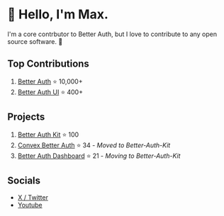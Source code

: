 # 👋 Hello, I'm Max.

I'm a core contrbutor to Better Auth, but I love to contribute to any open source software. 👀

## Top Contributions

1. [Better Auth](https://github.com/better-auth/better-auth) ⭐ 10,000+
2. [Better Auth UI](https://github.com/daveyplate/better-auth-ui) ⭐ 400+

## Projects

1. [Better Auth Kit](https://github.com/ping-maxwell/better-auth-kit) ⭐ 100
2. [Convex Better Auth](https://github.com/ping-maxwell/convex-better-auth) ⭐ 34 - *Moved to Better-Auth-Kit*
3. [Better Auth Dashboard](https://github.com/ping-maxwell/better-auth-dashboard) ⭐ 21 - *Moving to Better-Auth-Kit*

## Socials

* [X / Twitter](https://x.com/PingStruggles)
* [Youtube](https://www.youtube.com/@Maxwell-Chen)
